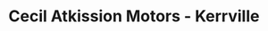 ---
title: "Cecil Atkission Motors - Kerrville"
url: /kerrville/cecil-atkission-motors-kerrville/
shop: Autohaus
---